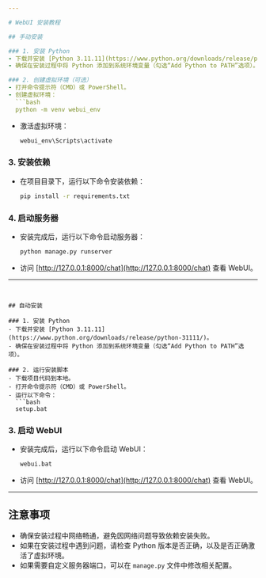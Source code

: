 ```yaml
---

# WebUI 安装教程

## 手动安装

### 1. 安装 Python
- 下载并安装 [Python 3.11.11](https://www.python.org/downloads/release/python-31111/)。
- 确保在安装过程中将 Python 添加到系统环境变量（勾选“Add Python to PATH”选项）。

### 2. 创建虚拟环境（可选）
- 打开命令提示符（CMD）或 PowerShell。
- 创建虚拟环境：
  ```bash
  python -m venv webui_env
  ```
- 激活虚拟环境：
  ```bash
  webui_env\Scripts\activate
  ```

### 3. 安装依赖
- 在项目目录下，运行以下命令安装依赖：
  ```bash
  pip install -r requirements.txt
  ```

### 4. 启动服务器
- 安装完成后，运行以下命令启动服务器：
  ```bash
  python manage.py runserver
  ```
- 访问 [http://127.0.0.1:8000/chat](http://127.0.0.1:8000/chat) 查看 WebUI。

---
```


## 自动安装

### 1. 安装 Python
- 下载并安装 [Python 3.11.11](https://www.python.org/downloads/release/python-31111/)。
- 确保在安装过程中将 Python 添加到系统环境变量（勾选“Add Python to PATH”选项）。

### 2. 运行安装脚本
- 下载项目代码到本地。
- 打开命令提示符（CMD）或 PowerShell。
- 运行以下命令：
  ```bash
  setup.bat
  ```

### 3. 启动 WebUI
- 安装完成后，运行以下命令启动 WebUI：
  ```bash
  webui.bat
  ```
- 访问 [http://127.0.0.1:8000/chat](http://127.0.0.1:8000/chat) 查看 WebUI。

---

## 注意事项

- 确保安装过程中网络畅通，避免因网络问题导致依赖安装失败。
- 如果在安装过程中遇到问题，请检查 Python 版本是否正确，以及是否正确激活了虚拟环境。
- 如果需要自定义服务器端口，可以在 `manage.py` 文件中修改相关配置。
